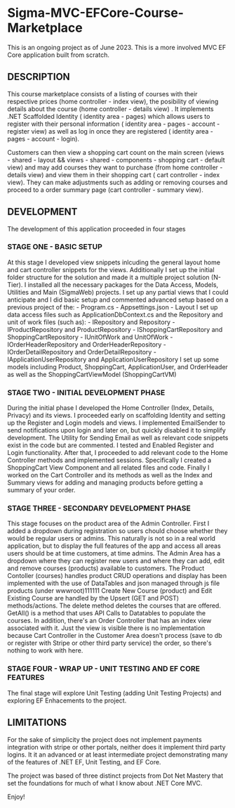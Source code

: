 # Sigma-MVC-EFCore-Course-Marketplace
This is an ongoing project as of June 2023.
This is a more involved MVC EF Core application built from scratch.

## DESCRIPTION 

This course marketplace consists of a listing of courses with their respective prices (home controller - index view), the posibility of viewing details about the course (home controller - details view) . It implements .NET Scaffolded Identity ( identity area - pages) which allows users to register with their personal information ( identity area - pages - account - register view) as well as log in once they are registered ( identity area - pages - account - login).

Customers can then view a shopping cart count on the main screen (views - shared - layout && views - shared - components - shopping cart - default view) and may add courses they want to purchase (from home controller - details view) and view them in their shopping cart ( cart controller - index view). They can make adjustments such as adding or removing courses and proceed to a order summary page (cart controller - summary view).

## DEVELOPMENT

The development of this application proceeded in four stages

### STAGE ONE - BASIC SETUP 

At this stage I developed view snippets inlcuding the general layout home and cart controller snippets for the views. 
Additionally I set up the initial folder structure for the solution and made it a multiple project solution (N-Tier).
I installed all the necessary packages for the Data Access, Models, Utilities and Main (SigmaWeb) projects.
I set up any partial views that I could anticipate and I did basic setup and commented advanced setup based on a previous project of the:
	- Program.cs
	- Appsettings.json
	- Layout
I set up data access files such as ApplicationDbContext.cs and the Repository and unit of work files (such as):
	- IRepository and Repository
	- IProductRepository and ProductRepository
	- IShoppingCartRepository and ShoppingCartRepository
	- IUnitOfWork and UnitOfWork
	- IOrderHeaderRepository and OrderHeaderRepository
	- IOrderDetailRepository and OrderDetailRepository
	- IApplicationUserRepository and ApplicationUserRepository
I set up some models including Product, ShoppingCart, ApplicationUser, and OrderHeader as well as the ShoppingCartViewModel (ShoppingCartVM)

### STAGE TWO - INITIAL DEVELOPMENT PHASE 

During the initial phase I developed the Home Controller (Index, Details, Privacy) and its views.
I proceeded early on scaffolding Identity and setting up the Register and Login models and views.
I implemented EmailSender to send notifications upon login and later on, but quickly disabled it to
simplify development. The Utility for Sending Email as well as relevant code snippets exist in the code but are commented.
I tested and Enabled Register and Login functionality.
After that, I proceeded to add relevant code to the Home Controller methods and implemented sessions.
Specifically I created a ShoppingCart View Component and all related files and code.
Finally I worked on the Cart Controller and its methods as well as the Index and Summary views for adding and managing products before getting a summary of your order.

### STAGE THREE - SECONDARY DEVELOPMENT PHASE

This stage focuses on the product area of the Admin Controller.
First I added a dropdown during registration so users chould choose whether they would be regular users or admins.
This naturally is not so in a real world application, but to display the full features of the app and access all areas users should be at time customers, at time admins.
The Admin Area has a dropdown where they can register new users and where they can add, edit and remove courses (products) available to customers.
The Product Contoller (courses) handles product CRUD operations and display has been implemented with the use of DataTables and json managed through js file products (under wwwroot)111111
Create New Course (product) and Edit Existing Course are handled by the Upsert (GET and POST) methods/actions. The delete method deletes the courses that are offered. GetAll() is a method that uses API Calls to Datatables to populate the courses.
In addition, there's an Order Controller that has an index view associated with it. Just the view is visible there is no implementation because Cart Controller in the Customer Area doesn't process (save to db or register with Stripe or other third party service) the order, so there's nothing to work with here. 


### STAGE FOUR - WRAP UP - UNIT TESTING AND EF CORE FEATURES 

The final stage will explore Unit Testing (adding Unit Testing Projects) and exploring EF Enhacements to the project.

## LIMITATIONS

For the sake of simplicity the project does not implement payments integration with stripe or other portals, neither does it implement third party logins. It it an advanced or at least intermediate project demonstrating many of the features of .NET EF, Unit Testing, and EF Core.

The project was based of three distinct projects from Dot Net Mastery that set the foundations for much of what I know about .NET Core MVC.

Enjoy!







